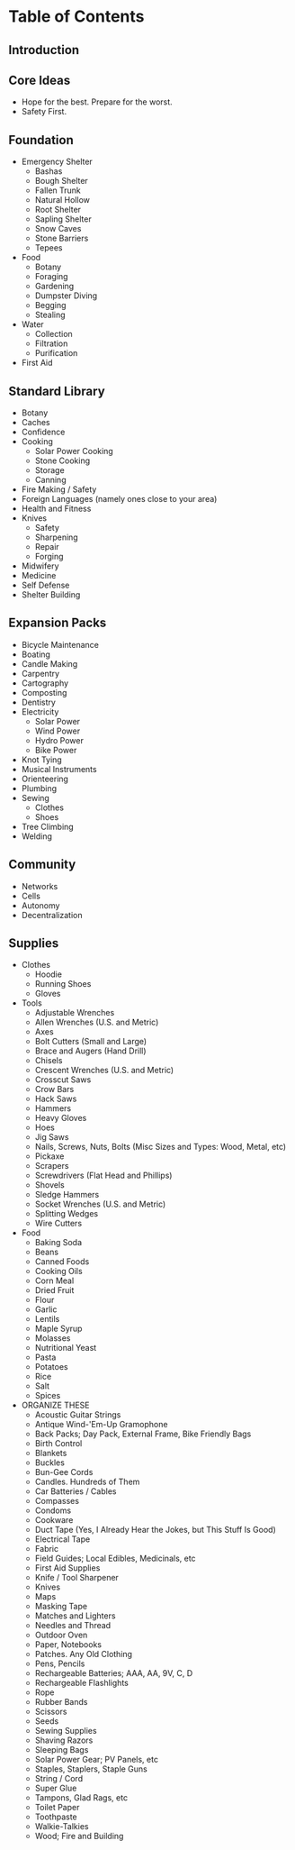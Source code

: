# Table of Contents

## Introduction

## Core Ideas
* Hope for the best. Prepare for the worst.
* Safety First.

## Foundation
* Emergency Shelter
  * Bashas
  * Bough Shelter
  * Fallen Trunk
  * Natural Hollow
  * Root Shelter
  * Sapling Shelter
  * Snow Caves
  * Stone Barriers
  * Tepees
* Food
  * Botany
  * Foraging
  * Gardening
  * Dumpster Diving
  * Begging
  * Stealing
* Water
  * Collection
  * Filtration
  * Purification
* First Aid

## Standard Library
* Botany 
* Caches
* Confidence
* Cooking
  * Solar Power Cooking
  * Stone Cooking
  * Storage
  * Canning
* Fire Making / Safety
* Foreign Languages (namely ones close to your area)
* Health and Fitness
* Knives
  * Safety
  * Sharpening
  * Repair
  * Forging
* Midwifery
* Medicine
* Self Defense
* Shelter Building

## Expansion Packs
* Bicycle Maintenance
* Boating
* Candle Making
* Carpentry
* Cartography
* Composting
* Dentistry
* Electricity
  * Solar Power
  * Wind Power
  * Hydro Power
  * Bike Power
* Knot Tying
* Musical Instruments
* Orienteering
* Plumbing
* Sewing
  * Clothes
  * Shoes
* Tree Climbing
* Welding

## Community
* Networks
* Cells
* Autonomy
* Decentralization

## Supplies
* Clothes
  * Hoodie
  * Running Shoes
  * Gloves
* Tools
  * Adjustable Wrenches
  * Allen Wrenches (U.S. and Metric)
  * Axes
  * Bolt Cutters (Small and Large)
  * Brace and Augers (Hand Drill)
  * Chisels
  * Crescent Wrenches (U.S. and Metric)
  * Crosscut Saws
  * Crow Bars
  * Hack Saws
  * Hammers
  * Heavy Gloves
  * Hoes
  * Jig Saws
  * Nails, Screws, Nuts, Bolts (Misc Sizes and Types: Wood, Metal, etc)
  * Pickaxe
  * Scrapers
  * Screwdrivers (Flat Head and Phillips)
  * Shovels
  * Sledge Hammers
  * Socket Wrenches (U.S. and Metric)
  * Splitting Wedges
  * Wire Cutters
* Food
  * Baking Soda
  * Beans
  * Canned Foods
  * Cooking Oils
  * Corn Meal
  * Dried Fruit
  * Flour
  * Garlic
  * Lentils
  * Maple Syrup
  * Molasses
  * Nutritional Yeast
  * Pasta
  * Potatoes
  * Rice
  * Salt
  * Spices
* ORGANIZE THESE
  * Acoustic Guitar Strings
  * Antique Wind-'Em-Up Gramophone
  * Back Packs; Day Pack, External Frame, Bike Friendly Bags
  * Birth Control
  * Blankets
  * Buckles
  * Bun-Gee Cords
  * Candles. Hundreds of Them
  * Car Batteries / Cables
  * Compasses
  * Condoms
  * Cookware
  * Duct Tape (Yes, I Already Hear the Jokes, but This Stuff Is Good)
  * Electrical Tape
  * Fabric
  * Field Guides; Local Edibles, Medicinals, etc
  * First Aid Supplies
  * Knife / Tool Sharpener
  * Knives
  * Maps
  * Masking Tape
  * Matches and Lighters
  * Needles and Thread
  * Outdoor Oven
  * Paper, Notebooks
  * Patches. Any Old Clothing
  * Pens, Pencils
  * Rechargeable Batteries; AAA, AA, 9V, C, D
  * Rechargeable Flashlights
  * Rope
  * Rubber Bands
  * Scissors
  * Seeds
  * Sewing Supplies
  * Shaving Razors
  * Sleeping Bags
  * Solar Power Gear; PV Panels, etc
  * Staples, Staplers, Staple Guns
  * String / Cord
  * Super Glue
  * Tampons, Glad Rags, etc
  * Toilet Paper
  * Toothpaste
  * Walkie-Talkies
  * Wood; Fire and Building
